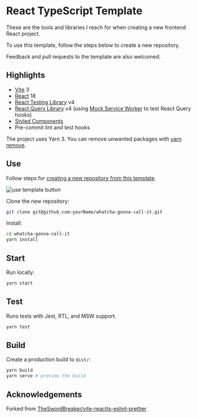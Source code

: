 # React TypeScript Template

These are the tools and libraries I reach for when creating a new frontend React project.

To use this template, follow the steps below to create a new repository.

Feedback and pull requests to the template are also welcomed.

## Highlights

- [Vite](https://vitejs.dev/blog/announcing-vite3.html) 3
- [React](https://reactjs.org/blog/2022/03/29/react-v18.html) 18
- [React Testing Library](https://testing-library.com/docs/react-testing-library/intro) v4
- [React Query Library](https://react-query.tanstack.com/) v4 (using [Mock Service Worker](https://mswjs.io/) to test React Query hooks)
- [Styled Components](https://styled-components.com/)
- Pre-commit lint and test hooks

The project uses Yarn 3. You can remove unwanted packages with [yarn remove](https://classic.yarnpkg.com/lang/en/docs/cli/remove/#toc-yarn-remove).

## Use

Follow steps for [creating a new repository from this template](https://docs.github.com/en/repositories/creating-and-managing-repositories/creating-a-repository-from-a-template#creating-a-repository-from-a-template).

![use template button](https://docs.github.com/assets/cb-36544/images/help/repository/use-this-template-button.png)

Clone the new repository:

```bash
git clone git@github.com:yourName/whatcha-gonna-call-it.git
```

Install:

```bash
cd whatcha-gonna-call-it
yarn install
```

## Start

Run locally:

```bash
yarn start
```

## Test

Runs tests with Jest, RTL, and MSW support.

```bash
yarn test
```

## Build

Create a production build to `dist/`:

```bash
yarn build
yarn serve # preview the build
```

## Acknowledgements

Forked from [TheSwordBreaker/vite-reactts-eslint-prettier](https://github.com/TheSwordBreaker/vite-reactts-eslint-prettier)
